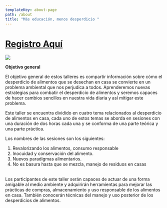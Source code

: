 ```yaml
---
templateKey: about-page
path: /about
title: "Más educación, menos desperdicio "
---
```

# **[Registro Aquí](https://visiblesonora.org/mas-educacion-menos-desperdicios)**

![](/img/educación-desperdicio_.png)

**Objetivo general**

El objetivo general de estos talleres es compartir información sobre cómo el desperdicio de alimentos que se desechan en casa se convierte en un problema ambiental que nos perjudica a todos. Aprenderemos nuevas estrategias para combatir el desperdicio de alimentos y seremos capaces de hacer cambios sencillos en nuestra vida diaria y así mitigar este problema.

Este taller se encuentra dividido en cuatro tema relacionados al desperdicio de alimentos en casa, cada uno de estos temas se aborda en sesiones con una duración de dos horas cada una y se conforma de una parte teórica y una parte práctica.

Los nombres de las sesiones son los siguientes:

1. Revalorizando los alimentos, consumo responsable
2. Inocuidad y conservación del alimento.
3. Nuevos paradigmas alimentarios.
4. No es basura hasta que se mezcla, manejo de residuos en casas

\
Los participantes de este taller serán capaces de actuar de una forma amigable al medio ambiente y adquirirán herramientas para mejorar las prácticas de compras, almacenamiento y uso responsable de los alimentos en casa. También conocerán técnicas del manejo y uso posterior de los desperdicios de alimentos.

<!--EndFragment-->